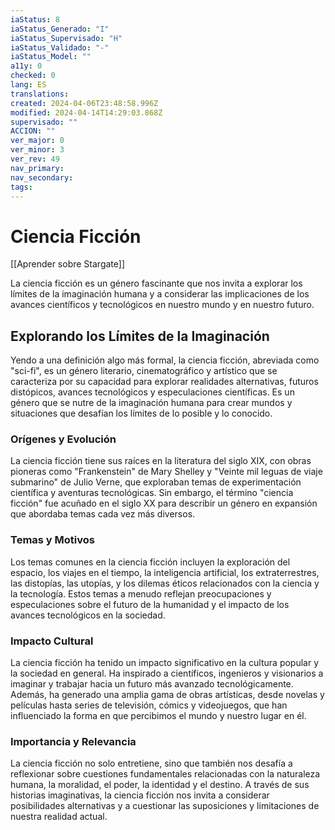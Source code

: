 ```yaml
---
iaStatus: 8
iaStatus_Generado: "I"
iaStatus_Supervisado: "H"
iaStatus_Validado: "-"
iaStatus_Model: ""
a11y: 0
checked: 0
lang: ES
translations: 
created: 2024-04-06T23:48:58.996Z
modified: 2024-04-14T14:29:03.868Z
supervisado: ""
ACCION: ""
ver_major: 0
ver_minor: 3
ver_rev: 49
nav_primary: 
nav_secondary: 
tags:
---
```

# Ciencia Ficción

[[Aprender sobre Stargate]]

La ciencia ficción es un género fascinante que nos invita a explorar los límites de la imaginación humana y a considerar las implicaciones de los avances científicos y tecnológicos en nuestro mundo y en nuestro futuro.

## Explorando los Límites de la Imaginación

Yendo a una definición algo más formal, la ciencia ficción, abreviada como "sci-fi", es un género literario, cinematográfico y artístico que se caracteriza por su capacidad para explorar realidades alternativas, futuros distópicos, avances tecnológicos y especulaciones científicas. Es un género que se nutre de la imaginación humana para crear mundos y situaciones que desafían los límites de lo posible y lo conocido.

### Orígenes y Evolución
La ciencia ficción tiene sus raíces en la literatura del siglo XIX, con obras pioneras como "Frankenstein" de Mary Shelley y "Veinte mil leguas de viaje submarino" de Julio Verne, que exploraban temas de experimentación científica y aventuras tecnológicas. Sin embargo, el término "ciencia ficción" fue acuñado en el siglo XX para describir un género en expansión que abordaba temas cada vez más diversos.

### Temas y Motivos
Los temas comunes en la ciencia ficción incluyen la exploración del espacio, los viajes en el tiempo, la inteligencia artificial, los extraterrestres, las distopías, las utopías, y los dilemas éticos relacionados con la ciencia y la tecnología. Estos temas a menudo reflejan preocupaciones y especulaciones sobre el futuro de la humanidad y el impacto de los avances tecnológicos en la sociedad.

### Impacto Cultural
La ciencia ficción ha tenido un impacto significativo en la cultura popular y la sociedad en general. Ha inspirado a científicos, ingenieros y visionarios a imaginar y trabajar hacia un futuro más avanzado tecnológicamente. Además, ha generado una amplia gama de obras artísticas, desde novelas y películas hasta series de televisión, cómics y videojuegos, que han influenciado la forma en que percibimos el mundo y nuestro lugar en él.

### Importancia y Relevancia
La ciencia ficción no solo entretiene, sino que también nos desafía a reflexionar sobre cuestiones fundamentales relacionadas con la naturaleza humana, la moralidad, el poder, la identidad y el destino. A través de sus historias imaginativas, la ciencia ficción nos invita a considerar posibilidades alternativas y a cuestionar las suposiciones y limitaciones de nuestra realidad actual.

